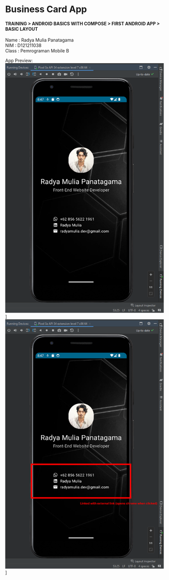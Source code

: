 # Business Card App
#### TRAINING > ANDROID BASICS WITH COMPOSE > FIRST ANDROID APP > BASIC LAYOUT

Name  : Radya Mulia Panatagama  <br />
NIM   : D121211038              <br />
Class : Pemrograman Mobile B

App Preview: <br />
![Project Preview](./.readme-assets/readme-asset1.png)]![Project Preview Details](./.readme-assets/readme-asset2.png)]
